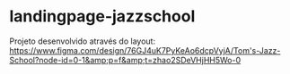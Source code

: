 # landingpage-jazzschool
Projeto desenvolvido através do layout: https://www.figma.com/design/76GJ4uK7PyKeAo6dcpVyjA/Tom's-Jazz-School?node-id=0-1&amp;p=f&amp;t=zhao2SDeVHjHH5Wo-0
